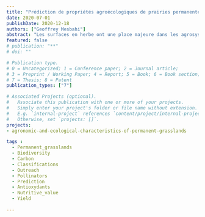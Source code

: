 ```yaml
---
title: "Prédiction de propriétés agroécologiques de prairies permanentes et de leurs compromis : l’exemple du massif vosgien"
date: 2020-07-01
publishDate: 2020-12-18
authors: ["Geoffrey Mesbahi"]
abstract: "Les surfaces en herbe ont une place majeure dans les agrosystèmes mondiaux. En France, les prairies permanentes sont associées à des propriétés agronomiques, car elles assurent près de la moitié de la production fourragère. Elles sont aussi associées à des propriétés écologiques car elles accueillent une riche biodiversité végétale et animale, et séquestrent le carbone. Mieux comprendre les déterminants des propriétés agroécologiques, mais aussi leurs synergies et compromis, pourra aider les agriculteurs et leurs conseillers agricoles et écologues à valoriser des prairies diversifiées, et une diversité de prairies. Les objectifs de cette thèse sont donc 1) d’identifier les critères du milieu, des pratiques agricoles et de la végétation qui prédisent les propriétés prairiales, 2) de prédire les propriétés agroécologiques à l’aide de typologies de prairies, sans connaissance précise des critères environnementaux ni des pratiques agricoles, 3) d’étudier et prédire les synergies et compromis entre propriétés d’une même prairie, 4) de se questionner sur la transmission des connaissances scientifiques aux agriculteurs et leurs conseillers. Pour atteindre ces objectifs, j’ai valorisé une base de données de près de 800 prairies permanentes de précédentes études. J’en ai ensuite extrait 59 prairies représentatives du massif vosgien, sur lesquelles, j’ai réalisé des relevés botaniques, des mesures de rendement, des prélèvements de fourrage pour en connaitre la qualité et la teneur en antioxydants, et des prélèvements de sol pour en connaitre la composition précise. Enfin, j’ai collecté des informations sur les pratiques agricoles, le climat et la topographie de chacune de ces prairies. Les résultats montrent que les compositions botaniques sont influencées par des gradients d’intensité des pratiques, de sol et d’altitude, mais que la connaissance des pratiques agricoles est dispensable car fortement corrélée aux critères du milieu. Bien que de nombreux critères soient pris en compte dans l’analyse, la qualité prédictive reste faible. La prédiction des propriétés agroécologiques montre de grandes variabilités de qualité. Des propriétés écologiques (indice de Shannon, richesse en espèces oligotrophiles, valeur nectarifère et stock de carbone), et agronomiques (valeur pastorale, UFL, PDIN) sont correctement prédites par des ensembles de critères du sol, du climat, du paysage et de la composition botanique (présence et abondance d’espèces, types prairiaux). Cependant, la prédiction des propriétés uniquement grâce aux typologies prairiales montre que les propriétés écologiques sont difficilement prédictibles, bien que combiner différentes méthodes typologiques améliore la qualité des prédictions. L’étude des synergies et compromis entre propriétés montre qu’il n’est pas possible de cumuler toutes les propriétés agroécologiques sur une même prairie. Cependant, il est possible d’associer rendement et diversité botanique ; les différents indices de qualité nutritive; ou encore espèces patrimoniales et souplesse d’exploitation. Enfin, la réflexion sur la transmission des connaissances scientifiques aux acteurs de terrain montre de nombreuses solutions, et que les outils utilisés doivent pouvoir s’adapter aux attentes de chacun. En particulier, la définition de la qualité fourragère varie fortement entre agriculteurs (quantité et/ou qualité), et il est nécessaire de trouver un équilibre entre précision des outils et facilité d’utilisation. Cette thèse apporte donc de nouvelles connaissances sur la prédiction des propriétés agroécologiques des prairies permanentes et de leurs compromis, notamment grâce à la prise en compte de nombreux critères prédictifs liés au milieux, aux pratiques agricoles et à la végétation, mais aussi grâce à la prédiction de propriétés encore méconnues. Enfin, cette thèse soulève le problème de la création d’outils polyvalents permettant de prédire les propriétés agroécologiques des prairies permanentes."
featured: false
# publication: "**"
# doi: ""

# Publication type.
# 0 = Uncategorized; 1 = Conference paper; 2 = Journal article;
# 3 = Preprint / Working Paper; 4 = Report; 5 = Book; 6 = Book section;
# 7 = Thesis; 8 = Patent
publication_types: ["7"]

# Associated Projects (optional).
#   Associate this publication with one or more of your projects.
#   Simply enter your project's folder or file name without extension.
#   E.g. `internal-project` references `content/project/internal-project/index.md`.
#   Otherwise, set `projects: []`.
projects:
- agronomic-and-ecological-characteristics-of-permanent-grasslands

tags : 
  - Permanent_grasslands
  - Biodiversity
  - Carbon
  - Classifications
  - Outreach
  - Pollinators
  - Prediction
  - Antioxydants
  - Nutritive_value
  - Yield
  
---
```

